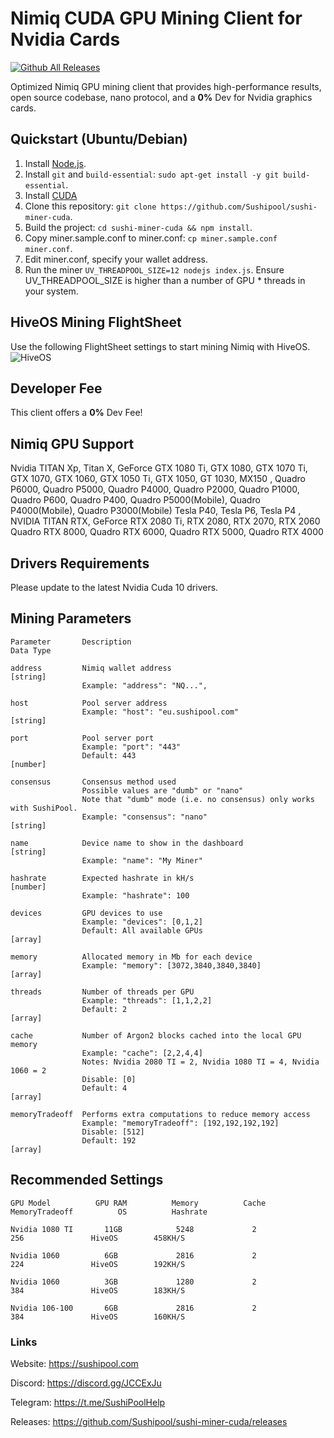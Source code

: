 # Nimiq CUDA GPU Mining Client for Nvidia Cards
[![Github All Releases](https://img.shields.io/github/downloads/Sushipool/sushi-miner-cuda/total.svg)]()

Optimized Nimiq GPU mining client that provides high-performance results, open source codebase, nano protocol, and a **0%** Dev for Nvidia graphics cards.

## Quickstart (Ubuntu/Debian)

1. Install [Node.js](https://github.com/nodesource/distributions/blob/master/README.md#debinstall).
2. Install `git` and `build-essential`: `sudo apt-get install -y git build-essential`.
3. Install [CUDA](https://developer.nvidia.com/cuda-downloads)
4. Clone this repository: `git clone https://github.com/Sushipool/sushi-miner-cuda`.
5. Build the project: `cd sushi-miner-cuda && npm install`.
6. Copy miner.sample.conf to miner.conf: `cp miner.sample.conf miner.conf`.
7. Edit miner.conf, specify your wallet address.
8. Run the miner `UV_THREADPOOL_SIZE=12 nodejs index.js`. Ensure UV_THREADPOOL_SIZE is higher than a number of GPU * threads in your system.

## HiveOS Mining FlightSheet
Use the following FlightSheet settings to start mining Nimiq with HiveOS.
![HiveOS](https://github.com/Sushipool/sushi-miner-cuda/blob/master/hiveos-flightsheet.png?raw=true)


## Developer Fee
This client offers a **0%** Dev Fee!

## Nimiq GPU Support
Nvidia TITAN Xp, Titan X, GeForce GTX 1080 Ti, GTX 1080, GTX 1070 Ti, GTX 1070, GTX 1060, GTX 1050 Ti, GTX 1050, GT 1030, MX150 , Quadro P6000, Quadro P5000, Quadro P4000, Quadro P2000, Quadro P1000, Quadro P600, Quadro P400, Quadro P5000(Mobile), Quadro P4000(Mobile), Quadro P3000(Mobile)     Tesla P40, Tesla P6, Tesla P4 ,  NVIDIA TITAN RTX, GeForce RTX 2080 Ti, RTX 2080, RTX 2070, RTX 2060     Quadro RTX 8000, Quadro RTX 6000, Quadro RTX 5000, Quadro RTX 4000

## Drivers Requirements
Please update to the latest Nvidia Cuda 10 drivers.

## Mining Parameters

```
Parameter       Description                                            Data Type

address         Nimiq wallet address                                    [string]
                Example: "address": "NQ...",

host            Pool server address
                Example: "host": "eu.sushipool.com"                     [string]
                
port            Pool server port
                Example: "port": "443"
                Default: 443                                            [number]

consensus       Consensus method used
                Possible values are "dumb" or "nano"
                Note that "dumb" mode (i.e. no consensus) only works with SushiPool.
                Example: "consensus": "nano"                            [string]
                
name            Device name to show in the dashboard                    [string]
                Example: "name": "My Miner"
                
hashrate        Expected hashrate in kH/s                               [number]
                Example: "hashrate": 100
                
devices         GPU devices to use
                Example: "devices": [0,1,2]
                Default: All available GPUs                              [array]
                
memory          Allocated memory in Mb for each device
                Example: "memory": [3072,3840,3840,3840]                 [array]
                
threads         Number of threads per GPU
                Example: "threads": [1,1,2,2]
                Default: 2                                               [array]
                
cache           Number of Argon2 blocks cached into the local GPU memory
                Example: "cache": [2,2,4,4]
                Notes: Nvidia 2080 TI = 2, Nvidia 1080 TI = 4, Nvidia 1060 = 2
                Disable: [0]
                Default: 4                                               [array]
                
memoryTradeoff  Performs extra computations to reduce memory access
                Example: "memoryTradeoff": [192,192,192,192]
                Disable: [512] 
                Default: 192                                             [array]
```

## Recommended Settings

```
GPU Model          GPU RAM          Memory          Cache          MemoryTradeoff          OS          Hashrate

Nvidia 1080 TI       11GB            5248             2                 256               HiveOS        458KH/S

Nvidia 1060          6GB             2816             2                 224               HiveOS        192KH/S

Nvidia 1060          3GB             1280             2                 384               HiveOS        183KH/S

Nvidia 106-100       6GB             2816             2                 384               HiveOS        160KH/S

```

### Links
Website: https://sushipool.com

Discord: https://discord.gg/JCCExJu

Telegram: https://t.me/SushiPoolHelp

Releases: https://github.com/Sushipool/sushi-miner-cuda/releases

